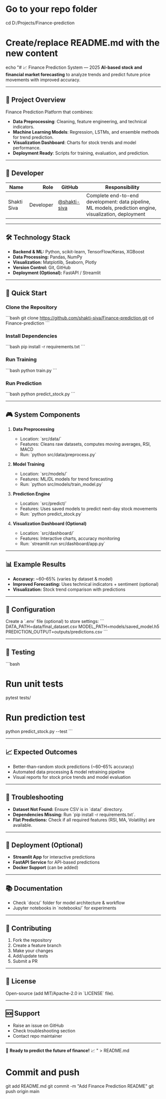 # Go to your repo folder
cd D:/Projects/Finance-prediction

# Create/replace README.md with the new content
echo "# 📈 Finance Prediction System — 2025
**AI-based stock and financial market forecasting** to analyze trends and predict future price movements with improved accuracy.

---

## 🎯 Project Overview
Finance Prediction Platform that combines:

- **Data Preprocessing**: Cleaning, feature engineering, and technical indicators.
- **Machine Learning Models**: Regression, LSTMs, and ensemble methods for trend prediction.
- **Visualization Dashboard**: Charts for stock trends and model performance.
- **Deployment Ready**: Scripts for training, evaluation, and prediction.

---

## 👥 Developer

| Name | Role | GitHub | Responsibility |
|---|---:|---|---|
| Shakti Siva | Developer | [@shakti-siva](https://github.com/shakti-siva) | Complete end-to-end development: data pipeline, ML models, prediction engine, visualization, deployment |


---

## 🛠️ Technology Stack

- **Backend & ML:** Python, scikit-learn, TensorFlow/Keras, XGBoost
- **Data Processing:** Pandas, NumPy
- **Visualization:** Matplotlib, Seaborn, Plotly
- **Version Control:** Git, GitHub
- **Deployment (Optional):** FastAPI / Streamlit

---

## 🚀 Quick Start

### Clone the Repository
\`\`\`bash
git clone https://github.com/shakti-siva/Finance-prediction.git
cd Finance-prediction
\`\`\`

### Install Dependencies
\`\`\`bash
pip install -r requirements.txt
\`\`\`

### Run Training
\`\`\`bash
python train.py
\`\`\`

### Run Prediction
\`\`\`bash
python predict_stock.py
\`\`\`

---

## 🎮 System Components

1. **Data Preprocessing**
   - Location: \`src/data/\`
   - Features: Cleans raw datasets, computes moving averages, RSI, MACD
   - Run: \`python src/data/preprocess.py\`

2. **Model Training**
   - Location: \`src/models/\`
   - Features: ML/DL models for trend forecasting
   - Run: \`python src/models/train_model.py\`

3. **Prediction Engine**
   - Location: \`src/predict/\`
   - Features: Uses saved models to predict next-day stock movements
   - Run: \`python predict_stock.py\`

4. **Visualization Dashboard (Optional)**
   - Location: \`src/dashboard/\`
   - Features: Interactive charts, accuracy monitoring
   - Run: \`streamlit run src/dashboard/app.py\`

---

## 📊 Example Results

- **Accuracy:** ~60–65% (varies by dataset & model)
- **Improved Forecasting:** Uses technical indicators + sentiment (optional)
- **Visualization:** Stock trend comparison with predictions

---

## 🔧 Configuration

Create a \`.env\` file (optional) to store settings:
\`\`\`
DATA_PATH=data/final_dataset.csv
MODEL_PATH=models/saved_model.h5
PREDICTION_OUTPUT=outputs/predictions.csv
\`\`\`

---

## 🧪 Testing

\`\`\`bash
# Run unit tests
pytest tests/

# Run prediction test
python predict_stock.py --test
\`\`\`

---

## 📈 Expected Outcomes

- Better-than-random stock predictions (~60–65% accuracy)
- Automated data processing & model retraining pipeline
- Visual reports for stock price trends and model evaluation

---

## 🐛 Troubleshooting

- **Dataset Not Found:** Ensure CSV is in \`data/\` directory.
- **Dependencies Missing:** Run \`pip install -r requirements.txt\`.
- **Flat Predictions:** Check if all required features (RSI, MA, Volatility) are available.

---

## 🚀 Deployment (Optional)

- **Streamlit App** for interactive predictions
- **FastAPI Service** for API-based predictions
- **Docker Support** (can be added)

---

## 📚 Documentation

- Check \`docs/\` folder for model architecture & workflow
- Jupyter notebooks in \`notebooks/\` for experiments

---

## 🤝 Contributing

1. Fork the repository
2. Create a feature branch
3. Make your changes
4. Add/update tests
5. Submit a PR

---

## 📄 License

Open-source (add MIT/Apache-2.0 in \`LICENSE\` file).

---

## 🆘 Support

- Raise an issue on GitHub
- Check troubleshooting section
- Contact repo maintainer

---

🎯 **Ready to predict the future of finance!** 📈
" > README.md

# Commit and push
git add README.md
git commit -m "Add Finance Prediction README"
git push origin main
